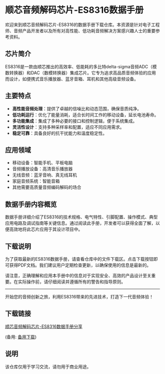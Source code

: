 # 顺芯音频解码芯片-ES8316数据手册

欢迎来到顺芯音频解码芯片-ES8316的数据手册下载仓库。本资源是针对电子工程师、音频产品开发者以及所有对高性能、低功耗音频解决方案感兴趣人士的重要参考资料。

## 芯片简介

ES8316是一款由顺芯推出的高效率、低能耗的多比特delta-sigma音频ADC（模数转换器）和DAC（数模转换器）集成芯片。它专为追求高品质音频体验的应用而设计，如便携式音乐播放器、蓝牙音箱、耳机和其他高级音频设备。

## 主要特点

- **高性能音频处理**：提供了卓越的信噪比和动态范围，确保音质纯净。
- **低功耗运行**：优化了能量消耗，适合长时间工作的移动设备，延长电池寿命。
- **多功能集成**：集成了多种必要的接口和控制逻辑，便于系统集成。
- **灵活性设计**：支持多种采样率和配置，适应不同应用需求。
- **稳定可靠**：具备良好的抗干扰能力和温度稳定性。

## 应用领域

- 移动设备：智能手机、平板电脑
- 音频播放设备：高清音乐播放器
- 无线音频：蓝牙音响、真无线耳机
- 家庭音频系统：智能音箱
- 其他需要高质量音频编码解码的场合

## 数据手册内容概览

数据手册详细介绍了ES8316的技术规格、电气特性、引脚配置、操作模式、典型应用电路及调试指南等关键信息。通过阅读此手册，开发者可以获得全面了解，以便高效地将此芯片应用于其设计项目中。

## 下载说明

为了获取最新的ES8316数据手册，请查看仓库中的文件下载区。点击下载按钮即可获得PDF文档。我们建议用户定期检查更新，以确保使用的信息是最新的。

请注意，正确理解和应用本手册中的信息对于实现安全、高效的产品设计至关重要。在实际操作前，请仔细阅读并遵循所有的警告和指导原则。

---

开始您的音频创新之旅，利用ES8316带来的先进技术，打造下一代音频体验！

## 下载链接
[顺芯音频解码芯片-ES8316数据手册分享](https://pan.quark.cn/s/c65af0cd7e8b) 

(备用: [备用下载](https://pan.baidu.com/s/1FnlgZrtvisqIidD0_QG1TA?pwd=1234))

## 说明

该仓库仅用于学习交流，请勿用于商业用途。
